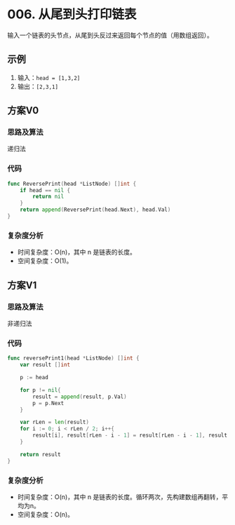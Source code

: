 # 006. 从尾到头打印链表

输入一个链表的头节点，从尾到头反过来返回每个节点的值（用数组返回）。

## 示例

1. 输入：`head = [1,3,2]`
2. 输出：`[2,3,1]`

## 方案V0

### 思路及算法

递归法

### 代码

```go
func ReversePrint(head *ListNode) []int {
    if head == nil {
        return nil
    }
    return append(ReversePrint(head.Next), head.Val)
}
```

### 复杂度分析

- 时间复杂度：O(n)，其中 n 是链表的长度。
- 空间复杂度：O(1)。

## 方案V1

### 思路及算法

非递归法

### 代码

```go
func reversePrint1(head *ListNode) []int {
	var result []int

	p := head

	for p != nil{
		result = append(result, p.Val)
		p = p.Next
	}

	var rLen = len(result)
	for i := 0; i < rLen / 2; i++{
		result[i], result[rLen - i - 1] = result[rLen - i - 1], result[i]
	}

	return result
}
```

### 复杂度分析

- 时间复杂度：O(n)，其中 n 是链表的长度。循环两次，先构建数组再翻转，平均为n。
- 空间复杂度：O(n)。